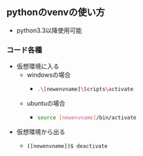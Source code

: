 ## pythonのvenvの使い方
- python3.3以降使用可能
### コード各種
- 仮想環境に入る
  - windowsの場合
    - ```bash
      .\[newenvname]\Scripts\activate
      ```
  - ubuntuの場合
    - ```bash
      source [newenvname]/bin/activate
      ```
- 仮想環境から出る
  - ```bash 
    ([newenvname])$ deactivate
    ```
  
     
